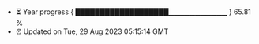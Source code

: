 - ⏳ Year progress { ███████████████████▁▁▁▁▁▁▁▁▁▁▁ } 65.81 %
- ⏰ Updated on Tue, 29 Aug 2023 05:15:14 GMT

